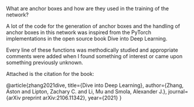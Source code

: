 What are anchor boxes and how are they used in the training of the network? 

A lot of the code for the generation of anchor boxes and the handling of anchor boxes in this network was inspired from the PyTorch implementations in the open source book Dive into Deep Learning. 

Every line of these functions was methodically studied and appropriate comments were added when I found something of interest or came upon something previously unknown.

Attached is the citation for the book: 

@article{zhang2021dive,
    title={Dive into Deep Learning},
    author={Zhang, Aston and Lipton, Zachary C. and Li, Mu and Smola, Alexander J.},
    journal={arXiv preprint arXiv:2106.11342},
    year={2021}
}
